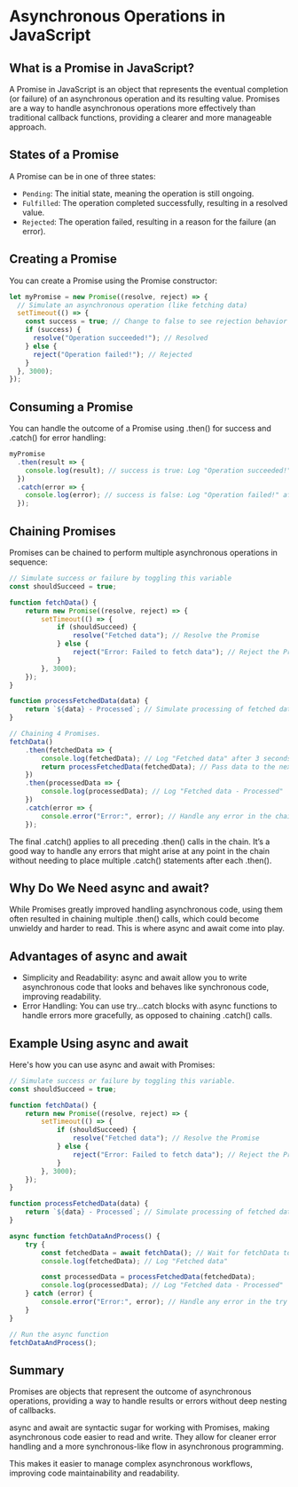# Asynchronous Operations in JavaScript

## What is a Promise in JavaScript?
A Promise in JavaScript is an object that represents the eventual completion (or failure) of an asynchronous operation and its resulting value. Promises are a way to handle asynchronous operations more effectively than traditional callback functions, providing a clearer and more manageable approach.

## States of a Promise
A Promise can be in one of three states:
+ `Pending`: The initial state, meaning the operation is still ongoing.
+ `Fulfilled`: The operation completed successfully, resulting in a resolved value.
+ `Rejected`: The operation failed, resulting in a reason for the failure (an error).

## Creating a Promise
You can create a Promise using the Promise constructor:
```javascript
let myPromise = new Promise((resolve, reject) => {
  // Simulate an asynchronous operation (like fetching data)
  setTimeout(() => {
    const success = true; // Change to false to see rejection behavior
    if (success) {
      resolve("Operation succeeded!"); // Resolved
    } else {
      reject("Operation failed!"); // Rejected
    }
  }, 3000);
});
```

## Consuming a Promise
You can handle the outcome of a Promise using .then() for success and .catch() for error handling:
```javascript
myPromise
  .then(result => {
    console.log(result); // success is true: Log "Operation succeeded!" after 3 seconds
  })
  .catch(error => {
    console.log(error); // success is false: Log "Operation failed!" after 3 seconds
  });
```

## Chaining Promises
Promises can be chained to perform multiple asynchronous operations in sequence:
```javascript
// Simulate success or failure by toggling this variable
const shouldSucceed = true;

function fetchData() {
    return new Promise((resolve, reject) => {
        setTimeout(() => {
            if (shouldSucceed) {
                resolve("Fetched data"); // Resolve the Promise
            } else {
                reject("Error: Failed to fetch data"); // Reject the Promise
            }
        }, 3000);
    });
}

function processFetchedData(data) {
    return `${data} - Processed`; // Simulate processing of fetched data
}

// Chaining 4 Promises.
fetchData()
    .then(fetchedData => {
        console.log(fetchedData); // Log "Fetched data" after 3 seconds
        return processFetchedData(fetchedData); // Pass data to the next step
    })
    .then(processedData => {
        console.log(processedData); // Log "Fetched data - Processed"
    })
    .catch(error => {
        console.error("Error:", error); // Handle any error in the chain
    });
```

The final .catch() applies to all preceding .then() calls in the chain. It’s a good way to handle any errors that might arise at any point in the chain without needing to place multiple .catch() statements after each .then().

## Why Do We Need async and await?
While Promises greatly improved handling asynchronous code, using them often resulted in chaining multiple .then() calls, which could become unwieldy and harder to read. This is where async and await come into play.

## Advantages of async and await
+ Simplicity and Readability: async and await allow you to write asynchronous code that looks and behaves like synchronous code, improving readability.
+ Error Handling: You can use try...catch blocks with async functions to handle errors more gracefully, as opposed to chaining .catch() calls.

## Example Using async and await
Here's how you can use async and await with Promises:
```javascript
// Simulate success or failure by toggling this variable.
const shouldSucceed = true;

function fetchData() {
    return new Promise((resolve, reject) => {
        setTimeout(() => {
            if (shouldSucceed) {
                resolve("Fetched data"); // Resolve the Promise
            } else {
                reject("Error: Failed to fetch data"); // Reject the Promise
            }
        }, 3000);
    });
}

function processFetchedData(data) {
    return `${data} - Processed`; // Simulate processing of fetched data
}

async function fetchDataAndProcess() {
    try {
        const fetchedData = await fetchData(); // Wait for fetchData to resolve or reject
        console.log(fetchedData); // Log "Fetched data"

        const processedData = processFetchedData(fetchedData);
        console.log(processedData); // Log "Fetched data - Processed"
    } catch (error) {
        console.error("Error:", error); // Handle any error in the try block
    }
}

// Run the async function
fetchDataAndProcess();
```

## Summary
Promises are objects that represent the outcome of asynchronous operations, providing a way to handle results or errors without deep nesting of callbacks.

async and await are syntactic sugar for working with Promises, making asynchronous code easier to read and write. They allow for cleaner error handling and a more synchronous-like flow in asynchronous programming.

This makes it easier to manage complex asynchronous workflows, improving code maintainability and readability.

